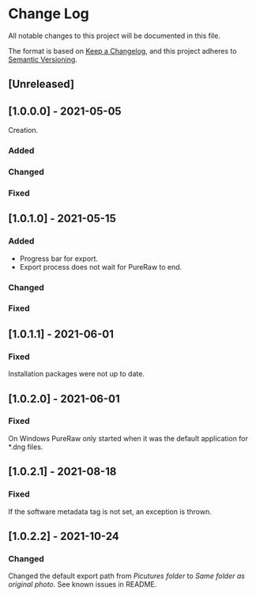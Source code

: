 # Change Log
All notable changes to this project will be documented in this file.

The format is based on [Keep a Changelog](https://keepachangelog.com/en/1.0.0/),
and this project adheres to [Semantic Versioning](https://semver.org/spec/v2.0.0.html).

## [Unreleased]

## [1.0.0.0] - 2021-05-05

Creation.

### Added
### Changed
### Fixed

## [1.0.1.0] - 2021-05-15
### Added
* Progress bar for export.
* Export process does not wait for PureRaw to end.
### Changed
### Fixed

## [1.0.1.1] - 2021-06-01
### Fixed
Installation packages were not up to date.

## [1.0.2.0] - 2021-06-01
### Fixed
On Windows PureRaw only started when it was the default application for *.dng files.

## [1.0.2.1] - 2021-08-18
### Fixed
If the software metadata tag is not set, an exception is thrown.

## [1.0.2.2] - 2021-10-24
### Changed
Changed the default export path from _Picutures folder_ to _Same folder as original photo_. 
See known issues in README.


